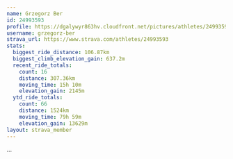 ```yaml
---
name: Grzegorz Ber
id: 24993593
profile: https://dgalywyr863hv.cloudfront.net/pictures/athletes/24993593/7453165/11/large.jpg
username: grzegorz-ber
strava_url: https://www.strava.com/athletes/24993593
stats:
  biggest_ride_distance: 106.87km
  biggest_climb_elevation_gain: 637.2m
  recent_ride_totals:
    count: 16
    distance: 307.36km
    moving_time: 15h 10m
    elevation_gain: 2145m
  ytd_ride_totals:
    count: 66
    distance: 1524km
    moving_time: 79h 59m
    elevation_gain: 13629m
layout: strava_member
--- 
```

...
